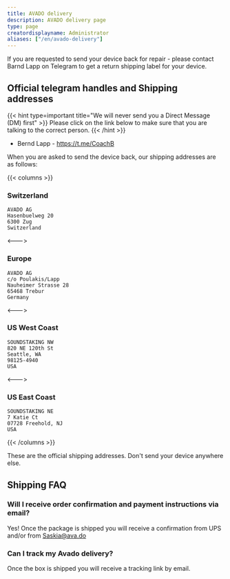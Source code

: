 ```yaml
---
title: AVADO delivery
description: AVADO delivery page
type: page
creatordisplayname: Administrator
aliases: ["/en/avado-delivery"]
---
```


If you are requested to send your device back for repair - please contact Barnd Lapp on Telegram to get a return shipping label for your device.

## Official telegram handles and Shipping addresses

{{< hint type=important title="We will never send you a Direct Message (DM) first" >}}
Please click on the link below to make sure that you are talking to the correct person.
{{< /hint >}}

* Bernd Lapp - <https://t.me/CoachB>

When you are asked to send the device back, our shipping addresses are as follows:

{{< columns >}}

### Switzerland

```
AVADO AG
Hasenbuelweg 20
6300 Zug
Switzerland
```
<--->
### Europe

```
AVADO AG
c/o Poulakis/Lapp
Nauheimer Strasse 28
65468 Trebur
Germany
```
<--->
### US West Coast

```
SOUNDSTAKING NW
820 NE 120th St
Seattle, WA
98125-4940
USA
```
<--->
### US East Coast

```
SOUNDSTAKING NE
7 Katie Ct
07728 Freehold, NJ
USA
```
{{< /columns >}}


These are the official shipping addresses. Don't send your device anywhere else.

## Shipping FAQ

### Will I receive order confirmation and payment instructions via email?
Yes! Once the package is shipped you will receive a confirmation from UPS and/or from Saskia@ava.do

### Can I track my Avado delivery?
Once the box is shipped you will receive a tracking link by email.
